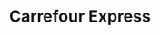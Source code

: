 ---
title: "Carrefour Express"
url: /ciudad-autonoma-de-buenos-aires/carrefour-express-avenida-directorio/
shop: comodidad
---